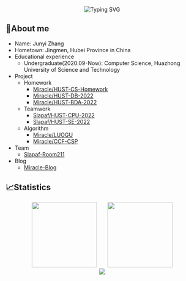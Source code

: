 <p align="center">
   <img src="https://readme-typing-svg.herokuapp.com?pause=1000&color=288AB6&background=FFFFFF00&center=true&width=435&lines=Hello%2C+World!" alt="Typing SVG" />
</p>

## 🥱About me

- Name: Junyi Zhang
- Hometown: Jingmen, Hubei Province in China
- Educational experience
  - Undergraduate(2020.09-Now): Computer Science, Huazhong University of Science and Technology
- Project
  - Homework
    - [Miracle/HUST-CS-Homework](https://github.com/AnotherOnezjy/HUST-CS-Homework)
    - [Miracle/HUST-DB-2022](https://github.com/AnotherOnezjy/HUST-DB-2022)
    - [Miracle/HUST-BDA-2022](https://github.com/AnotherOnezjy/HUST-BDA-2022)
  - Teamwork
    - [Slapaf/HUST-CPU-2022](https://github.com/Slapaf/HUST-CPU-2022)
    - [Slapaf/HUST-SE-2022](https://github.com/Slapaf/HUST-SE-2022)
  - Algorithm
    - [Miracle/LUOGU](https://github.com/AnotherOnezjy/LUOGU)
    - [Miracle/CCF-CSP](https://github.com/AnotherOnezjy/CCF-CSP)
- Team
  - [Slapaf-Room211](https://github.com/Slapaf)
- Blog
  - [Miracle-Blog](https://anotheronezjy.github.io)

## 📈Statistics

<div align="center">
<span>&emsp;&emsp;</span>
<img height="170px" src="https://github-readme-stats.vercel.app/api?username=anotheronezjy" /><span>&emsp;&emsp;</span><img height="170px" src="https://github-readme-stats.vercel.app/api/top-langs/?username=anotheronezjy&hide=javascript,html,css&layout=compact&langs_count=8" />
<span>&emsp;&emsp;</span>
</div>

<div align="center">
    <img  src="https://github-readme-streak-stats.herokuapp.com/?user=anotheronezjy" />
</div>
